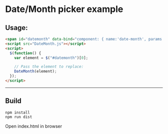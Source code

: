 # Date/Month picker example


## Usage:
```html
<span id="datemonth" data-bind="component: { name:'date-month', params: { date: 'Sep 1975', name: 'datemonth' }}"></span>
<script src="DateMonth.js"></script>
<script>
  $(function() {
    var element = $("#datemonth")[0];

    // Pass the element to replace:
    DateMonth(element);
  });
</script>
```
----

## Build

    npm install
    npm run dist

Open index.html in browser
